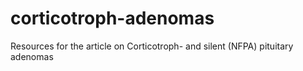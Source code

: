 # corticotroph-adenomas
Resources for the article on Corticotroph- and silent (NFPA) pituitary adenomas
